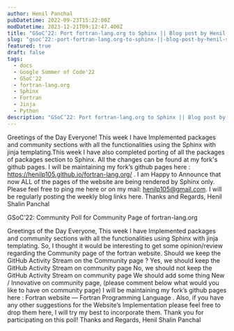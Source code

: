 ```yaml
---
author: Henil Panchal
pubDatetime: 2022-09-23T15:22:00Z
modDatetime: 2023-12-21T09:12:47.400Z
title: "GSoC’22: Port fortran-lang.org to Sphinx || Blog post by Henil Shalin Panchal || #5"
slug: "gsoc’22:-port-fortran-lang.org-to-sphinx-||-blog-post-by-henil-shalin-panchal-||-#5"
featured: true
draft: false
tags:
  - docs
  - Google Summer of Code'22
  - GSoC'22
  - fortran-lang.org
  - Sphinx
  - Fortran
  - Jinja
  - Python
description: "GSoC’22: Port fortran-lang.org to Sphinx || Blog post by Henil Shalin Panchal || #5"
---
```


Greetings of the Day Everyone!
This week I have Implemented packages and community sections with all the functionalities using the Sphinx with jinja templating.This week I have also completed porting of all the packages of packages section to Sphinx. All the changes can be found at my fork's github pages.
I will be maintaining my fork’s github pages here : https://henilp105.github.io/fortran-lang.org/ .
I am Happy to Announce that now ALL of the pages of the website are being rendered by Sphinx only.
Please feel free to ping me here or on my mail: henilp105@gmail.com.
I will be regularly posting the weekly blog links here.
Thanks and Regards,
Henil Shalin Panchal

GSoC’22: Community Poll for Community Page of fortran-lang.org

Greetings of the Day Everyone,
This week I have Implemented packages and community sections with all the functionalities using Sphinx with jinja templating. So, I thought it would be interesting to get some opinion/review regarding the Community page of the fortran website.
Should we keep the GitHub Activity Stream on the Community page ?
Yes, we should keep the GitHub Activity Stream on community page
No, we should not keep the GitHub Activity Stream on community page
We should add some thing New / Innovative on community page, (please comment below what would you like to have on community page)
I will be maintaining my fork’s github pages here : Fortran website — Fortran Programming Language .
Also, if you have any other suggestions for the Website’s Implementation please feel free to drop them here, I will try my best to incorporate them.
Thank you for participating on this poll!
Thanks and Regards,
Henil Shalin Panchal
